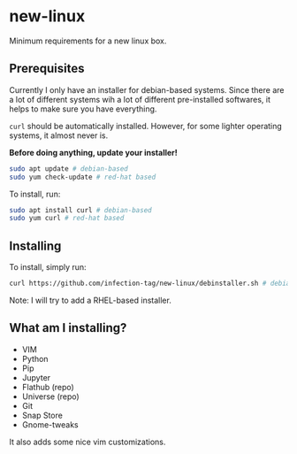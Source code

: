 # new-linux
Minimum requirements for a new linux box.

## Prerequisites

Currently I only have an installer for debian-based systems. Since there are a lot of different systems wih a lot of different pre-installed softwares, it helps to make sure you have everything.

`curl` should be automatically installed. However, for some lighter operating systems, it almost never is.

**Before doing anything, update your installer!**

```sh
sudo apt update # debian-based
sudo yum check-update # red-hat based
```

To install, run:
```sh
sudo apt install curl # debian-based
sudo yum curl # red-hat based
```

## Installing

To install, simply run:

```sh
curl https://github.com/infection-tag/new-linux/debinstaller.sh # debian
```

Note: I will try to add a RHEL-based installer.

## What am I installing?
* VIM
* Python
* Pip
* Jupyter
* Flathub (repo)
* Universe (repo)
* Git
* Snap Store
* Gnome-tweaks

It also adds some nice vim customizations.
